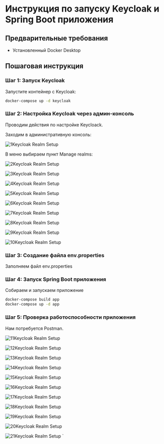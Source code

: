 # Инструкция по запуску Keycloak и Spring Boot приложения

## Предварительные требования
- Установленный Docker Desktop

## Пошаговая инструкция

### Шаг 1: Запуск Keycloak
Запустите контейнер с Keycloak:
```bash
docker-compose up -d keycloak
```

### Шаг 2: Настройка Keycloak через админ-консоль
Проводим действия по настройке Keycloack.

Заходим в административную консоль:

![1Keycloak Realm Setup](images/001.png)

В меню выбираем пункт Manage realms:

![2Keycloak Realm Setup](images/002.png)

![3Keycloak Realm Setup](images/003.png)

![4Keycloak Realm Setup](images/004.png)

![5Keycloak Realm Setup](images/005.png)

![6Keycloak Realm Setup](images/006.png)

![7Keycloak Realm Setup](images/007.png)

![8Keycloak Realm Setup](images/008.png)

![9Keycloak Realm Setup](images/009.png)

![10Keycloak Realm Setup](images/010.png)

### Шаг 3: Создание файла env.properties
Заполняем файл env.properties

### Шаг 4: Запуск Spring Boot приложения
Собираем и запускаем приложение
```bash
docker-compose build app
docker-compose up -d app
```
### Шаг 5: Проверка работоспособности приложения
Нам потребуется Postman.

![11Keycloak Realm Setup](images/011.png)

![12Keycloak Realm Setup](images/012.png)

![13Keycloak Realm Setup](images/013.png)

![14Keycloak Realm Setup](images/014.png)

![15Keycloak Realm Setup](images/015.png)

![16Keycloak Realm Setup](images/016.png)

![17Keycloak Realm Setup](images/017.png)

![18Keycloak Realm Setup](images/018.png)

![19Keycloak Realm Setup](images/019.png)

![20Keycloak Realm Setup](images/020.png)

![21Keycloak Realm Setup](images/021.png)
`